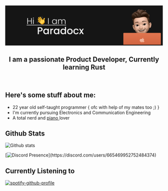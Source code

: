 ![header](./assets/header2.png)

<div align="center">
  <h2>I am a passionate Product Developer, Currently learning Rust</h2> 
</div>
<br>

## Here's some stuff about me:
<ul style="list-style-type:disc;">
  <li> 22 year old self-taught programmer { ofc with help of my mates too ;) }</li>
  <li>I'm currently pursuing Electronics and Communication Engineering </li>
  <li>A total nerd and <u> piano </u> lover </li>
 </ul>
 
 
 ## Github Stats
 ![Github stats](https://github-readme-stats.vercel.app/api?username=para-docx)
 
 
 [![Discord Presence](https://lanyard.cnrad.dev/api/665469952752484374?idleMessage=Probably%20working%20irl...)](https://discord.com/users/665469952752484374)
   
## Currently Listening to
[![spotify-github-profile](https://spotify-github-profile.vercel.app/api/view?uid=31zanlx2rmfti6y4fdzxyyt6mcp4&cover_image=true&theme=natemoo-re&bar_color=53b14f&bar_color_cover=true)](https://spotify-github-profile.vercel.app/api/view?uid=31zanlx2rmfti6y4fdzxyyt6mcp4&redirect=true)
